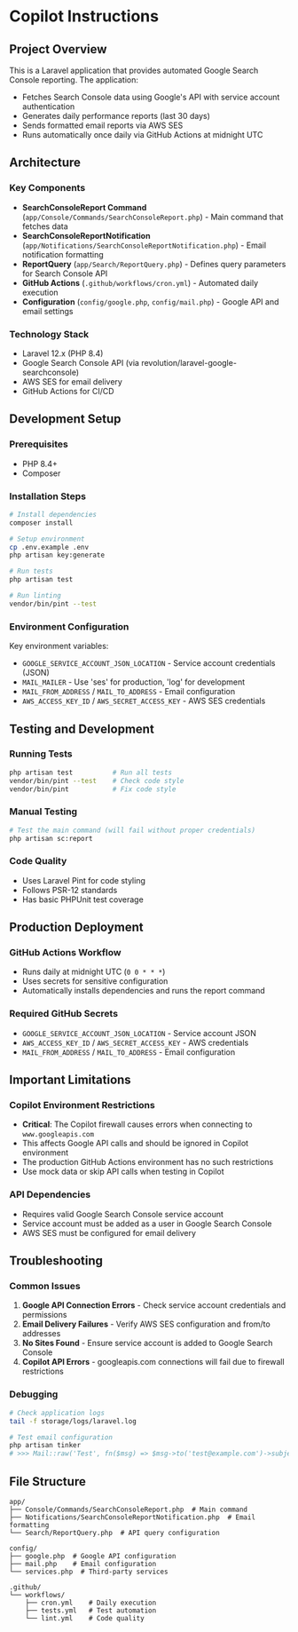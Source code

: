 # Copilot Instructions

## Project Overview

This is a Laravel application that provides automated Google Search Console reporting. The application:
- Fetches Search Console data using Google's API with service account authentication
- Generates daily performance reports (last 30 days)
- Sends formatted email reports via AWS SES
- Runs automatically once daily via GitHub Actions at midnight UTC

## Architecture

### Key Components
- **SearchConsoleReport Command** (`app/Console/Commands/SearchConsoleReport.php`) - Main command that fetches data
- **SearchConsoleReportNotification** (`app/Notifications/SearchConsoleReportNotification.php`) - Email notification formatting
- **ReportQuery** (`app/Search/ReportQuery.php`) - Defines query parameters for Search Console API
- **GitHub Actions** (`.github/workflows/cron.yml`) - Automated daily execution
- **Configuration** (`config/google.php`, `config/mail.php`) - Google API and email settings

### Technology Stack
- Laravel 12.x (PHP 8.4)
- Google Search Console API (via revolution/laravel-google-searchconsole)
- AWS SES for email delivery
- GitHub Actions for CI/CD

## Development Setup

### Prerequisites
- PHP 8.4+
- Composer

### Installation Steps
```bash
# Install dependencies
composer install

# Setup environment
cp .env.example .env
php artisan key:generate

# Run tests
php artisan test

# Run linting
vendor/bin/pint --test
```

### Environment Configuration
Key environment variables:
- `GOOGLE_SERVICE_ACCOUNT_JSON_LOCATION` - Service account credentials (JSON)
- `MAIL_MAILER` - Use 'ses' for production, 'log' for development
- `MAIL_FROM_ADDRESS` / `MAIL_TO_ADDRESS` - Email configuration
- `AWS_ACCESS_KEY_ID` / `AWS_SECRET_ACCESS_KEY` - AWS SES credentials

## Testing and Development

### Running Tests
```bash
php artisan test          # Run all tests
vendor/bin/pint --test    # Check code style
vendor/bin/pint           # Fix code style
```

### Manual Testing
```bash
# Test the main command (will fail without proper credentials)
php artisan sc:report
```

### Code Quality
- Uses Laravel Pint for code styling
- Follows PSR-12 standards
- Has basic PHPUnit test coverage

## Production Deployment

### GitHub Actions Workflow
- Runs daily at midnight UTC (`0 0 * * *`)
- Uses secrets for sensitive configuration
- Automatically installs dependencies and runs the report command

### Required GitHub Secrets
- `GOOGLE_SERVICE_ACCOUNT_JSON_LOCATION` - Service account JSON
- `AWS_ACCESS_KEY_ID` / `AWS_SECRET_ACCESS_KEY` - AWS credentials
- `MAIL_FROM_ADDRESS` / `MAIL_TO_ADDRESS` - Email configuration

## Important Limitations

### Copilot Environment Restrictions
- **Critical**: The Copilot firewall causes errors when connecting to `www.googleapis.com`
- This affects Google API calls and should be ignored in Copilot environment
- The production GitHub Actions environment has no such restrictions
- Use mock data or skip API calls when testing in Copilot

### API Dependencies
- Requires valid Google Search Console service account
- Service account must be added as a user in Google Search Console
- AWS SES must be configured for email delivery

## Troubleshooting

### Common Issues
1. **Google API Connection Errors** - Check service account credentials and permissions
2. **Email Delivery Failures** - Verify AWS SES configuration and from/to addresses
3. **No Sites Found** - Ensure service account is added to Google Search Console
4. **Copilot API Errors** - googleapis.com connections will fail due to firewall restrictions

### Debugging
```bash
# Check application logs
tail -f storage/logs/laravel.log

# Test email configuration
php artisan tinker
# >>> Mail::raw('Test', fn($msg) => $msg->to('test@example.com')->subject('Test'));
```

## File Structure
```
app/
├── Console/Commands/SearchConsoleReport.php  # Main command
├── Notifications/SearchConsoleReportNotification.php  # Email formatting
└── Search/ReportQuery.php  # API query configuration

config/
├── google.php  # Google API configuration
├── mail.php    # Email configuration
└── services.php  # Third-party services

.github/
└── workflows/
    ├── cron.yml    # Daily execution
    ├── tests.yml   # Test automation
    └── lint.yml    # Code quality
```
